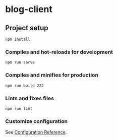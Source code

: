 # blog-client

## Project setup
```
npm install
```

### Compiles and hot-reloads for development
```
npm run serve
```

### Compiles and minifies for production
```
npm run build 222
```

### Lints and fixes files
```
npm run lint
```

### Customize configuration
See [Configuration Reference](https://cli.vuejs.org/config/).
